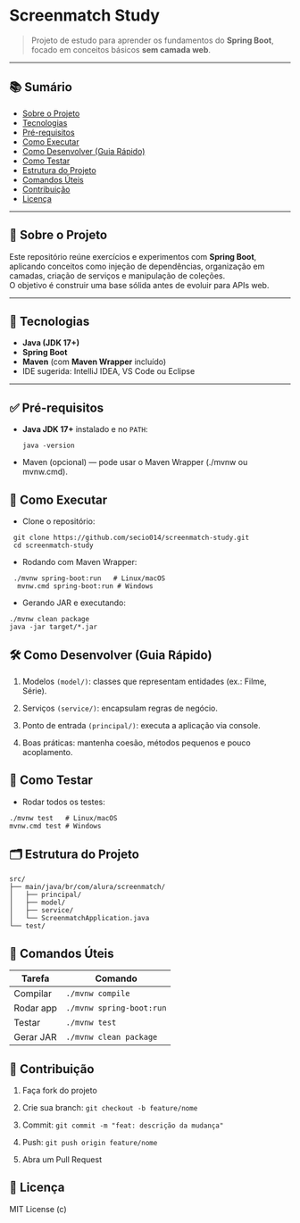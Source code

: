 # Screenmatch Study

> Projeto de estudo para aprender os fundamentos do **Spring Boot**, focado em conceitos básicos **sem camada web**.

---

## 📚 Sumário
- [Sobre o Projeto](#-sobre-o-projeto)
- [Tecnologias](#-tecnologias)
- [Pré-requisitos](#-pré-requisitos)
- [Como Executar](#-como-executar)
- [Como Desenvolver (Guia Rápido)](#-como-desenvolver-guia-rápido)
- [Como Testar](#-como-testar)
- [Estrutura do Projeto](#-estrutura-do-projeto)
- [Comandos Úteis](#-comandos-úteis)
- [Contribuição](#-contribuição)
- [Licença](#-licença)

---

## 📖 Sobre o Projeto

Este repositório reúne exercícios e experimentos com **Spring Boot**, aplicando conceitos como injeção de dependências, organização em camadas, criação de serviços e manipulação de coleções.  
O objetivo é construir uma base sólida antes de evoluir para APIs web.

---

## 🧰 Tecnologias

- **Java (JDK 17+)**
- **Spring Boot**
- **Maven** (com **Maven Wrapper** incluído)
- IDE sugerida: IntelliJ IDEA, VS Code ou Eclipse

---

## ✅ Pré-requisitos

- **Java JDK 17+** instalado e no `PATH`:
  ```
  java -version
  ```

- Maven (opcional) — pode usar o Maven Wrapper (./mvnw ou mvnw.cmd).

## 🚀 Como Executar

- Clone o repositório:
 ```
  git clone https://github.com/secio014/screenmatch-study.git
  cd screenmatch-study

 ```
- Rodando com Maven Wrapper:
 ```
  ./mvnw spring-boot:run   # Linux/macOS
   mvnw.cmd spring-boot:run # Windows

 ```
- Gerando JAR e executando:
```
./mvnw clean package
java -jar target/*.jar
 ```

## 🛠️ Como Desenvolver (Guia Rápido)

1. Modelos `(model/)`: classes que representam entidades (ex.: Filme, Série).

2. Serviços `(service/)`: encapsulam regras de negócio.

3. Ponto de entrada `(principal/)`: executa a aplicação via console.

4. Boas práticas: mantenha coesão, métodos pequenos e pouco acoplamento.

## 🧪 Como Testar

- Rodar todos os testes:

 ```
./mvnw test   # Linux/macOS
mvnw.cmd test # Windows
 ```

## 🗂️ Estrutura do Projeto

```
src/
├── main/java/br/com/alura/screenmatch/
│   ├── principal/
│   ├── model/
│   ├── service/
│   └── ScreenmatchApplication.java
└── test/
```

## 🧾 Comandos Úteis

| Tarefa    | Comando                  |
| --------- | ------------------------ |
| Compilar  | `./mvnw compile`         |
| Rodar app | `./mvnw spring-boot:run` |
| Testar    | `./mvnw test`            |
| Gerar JAR | `./mvnw clean package`   |

## 🤝 Contribuição

1. Faça fork do projeto

2. Crie sua branch: `git checkout -b feature/nome`

3. Commit: `git commit -m "feat: descrição da mudança"`

4. Push: `git push origin feature/nome`

5. Abra um Pull Request

## 📄 Licença

MIT License (c)
